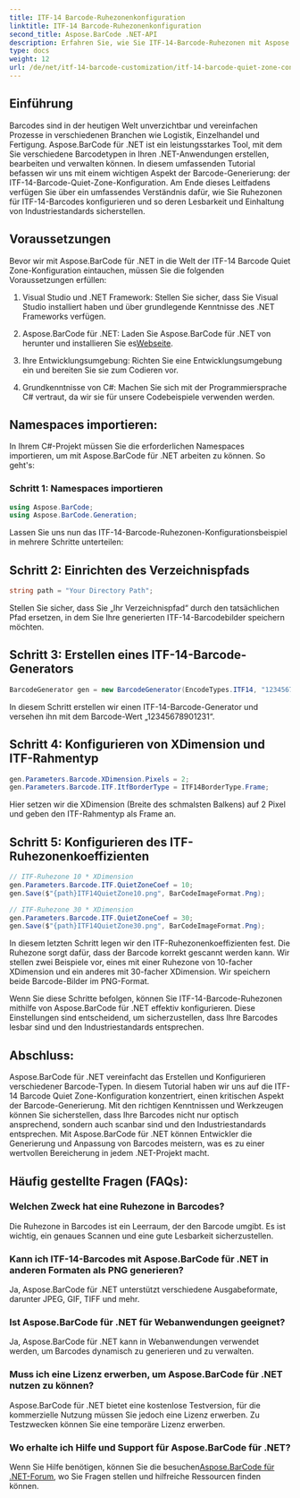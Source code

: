 ```yaml
---
title: ITF-14 Barcode-Ruhezonenkonfiguration
linktitle: ITF-14 Barcode-Ruhezonenkonfiguration
second_title: Aspose.BarCode .NET-API
description: Erfahren Sie, wie Sie ITF-14-Barcode-Ruhezonen mit Aspose.BarCode für .NET konfigurieren. Sorgen Sie mühelos für Lesbarkeit und Compliance.
type: docs
weight: 12
url: /de/net/itf-14-barcode-customization/itf-14-barcode-quiet-zone-configuration/
---
```


## Einführung

Barcodes sind in der heutigen Welt unverzichtbar und vereinfachen Prozesse in verschiedenen Branchen wie Logistik, Einzelhandel und Fertigung. Aspose.BarCode für .NET ist ein leistungsstarkes Tool, mit dem Sie verschiedene Barcodetypen in Ihren .NET-Anwendungen erstellen, bearbeiten und verwalten können. In diesem umfassenden Tutorial befassen wir uns mit einem wichtigen Aspekt der Barcode-Generierung: der ITF-14-Barcode-Quiet-Zone-Konfiguration. Am Ende dieses Leitfadens verfügen Sie über ein umfassendes Verständnis dafür, wie Sie Ruhezonen für ITF-14-Barcodes konfigurieren und so deren Lesbarkeit und Einhaltung von Industriestandards sicherstellen.

## Voraussetzungen

Bevor wir mit Aspose.BarCode für .NET in die Welt der ITF-14 Barcode Quiet Zone-Konfiguration eintauchen, müssen Sie die folgenden Voraussetzungen erfüllen:

1. Visual Studio und .NET Framework: Stellen Sie sicher, dass Sie Visual Studio installiert haben und über grundlegende Kenntnisse des .NET Frameworks verfügen.

2.  Aspose.BarCode für .NET: Laden Sie Aspose.BarCode für .NET von herunter und installieren Sie es[Webseite](https://releases.aspose.com/barcode/net/).

3. Ihre Entwicklungsumgebung: Richten Sie eine Entwicklungsumgebung ein und bereiten Sie sie zum Codieren vor.

4. Grundkenntnisse von C#: Machen Sie sich mit der Programmiersprache C# vertraut, da wir sie für unsere Codebeispiele verwenden werden.

## Namespaces importieren:

In Ihrem C#-Projekt müssen Sie die erforderlichen Namespaces importieren, um mit Aspose.BarCode für .NET arbeiten zu können. So geht's:

### Schritt 1: Namespaces importieren

```csharp
using Aspose.BarCode;
using Aspose.BarCode.Generation;
```

Lassen Sie uns nun das ITF-14-Barcode-Ruhezonen-Konfigurationsbeispiel in mehrere Schritte unterteilen:

## Schritt 2: Einrichten des Verzeichnispfads

```csharp
string path = "Your Directory Path";
```

Stellen Sie sicher, dass Sie „Ihr Verzeichnispfad“ durch den tatsächlichen Pfad ersetzen, in dem Sie Ihre generierten ITF-14-Barcodebilder speichern möchten.

## Schritt 3: Erstellen eines ITF-14-Barcode-Generators

```csharp
BarcodeGenerator gen = new BarcodeGenerator(EncodeTypes.ITF14, "12345678901231");
```

In diesem Schritt erstellen wir einen ITF-14-Barcode-Generator und versehen ihn mit dem Barcode-Wert „12345678901231“.

## Schritt 4: Konfigurieren von XDimension und ITF-Rahmentyp

```csharp
gen.Parameters.Barcode.XDimension.Pixels = 2;
gen.Parameters.Barcode.ITF.ItfBorderType = ITF14BorderType.Frame;
```

Hier setzen wir die XDimension (Breite des schmalsten Balkens) auf 2 Pixel und geben den ITF-Rahmentyp als Frame an.

## Schritt 5: Konfigurieren des ITF-Ruhezonenkoeffizienten

```csharp
// ITF-Ruhezone 10 * XDimension
gen.Parameters.Barcode.ITF.QuietZoneCoef = 10;
gen.Save($"{path}ITF14QuietZone10.png", BarCodeImageFormat.Png);

// ITF-Ruhezone 30 * XDimension
gen.Parameters.Barcode.ITF.QuietZoneCoef = 30;
gen.Save($"{path}ITF14QuietZone30.png", BarCodeImageFormat.Png);
```

In diesem letzten Schritt legen wir den ITF-Ruhezonenkoeffizienten fest. Die Ruhezone sorgt dafür, dass der Barcode korrekt gescannt werden kann. Wir stellen zwei Beispiele vor, eines mit einer Ruhezone von 10-facher XDimension und ein anderes mit 30-facher XDimension. Wir speichern beide Barcode-Bilder im PNG-Format.

Wenn Sie diese Schritte befolgen, können Sie ITF-14-Barcode-Ruhezonen mithilfe von Aspose.BarCode für .NET effektiv konfigurieren. Diese Einstellungen sind entscheidend, um sicherzustellen, dass Ihre Barcodes lesbar sind und den Industriestandards entsprechen.

## Abschluss:

Aspose.BarCode für .NET vereinfacht das Erstellen und Konfigurieren verschiedener Barcode-Typen. In diesem Tutorial haben wir uns auf die ITF-14 Barcode Quiet Zone-Konfiguration konzentriert, einen kritischen Aspekt der Barcode-Generierung. Mit den richtigen Kenntnissen und Werkzeugen können Sie sicherstellen, dass Ihre Barcodes nicht nur optisch ansprechend, sondern auch scanbar sind und den Industriestandards entsprechen. Mit Aspose.BarCode für .NET können Entwickler die Generierung und Anpassung von Barcodes meistern, was es zu einer wertvollen Bereicherung in jedem .NET-Projekt macht.

## Häufig gestellte Fragen (FAQs):

### Welchen Zweck hat eine Ruhezone in Barcodes?
Die Ruhezone in Barcodes ist ein Leerraum, der den Barcode umgibt. Es ist wichtig, ein genaues Scannen und eine gute Lesbarkeit sicherzustellen.

### Kann ich ITF-14-Barcodes mit Aspose.BarCode für .NET in anderen Formaten als PNG generieren?
Ja, Aspose.BarCode für .NET unterstützt verschiedene Ausgabeformate, darunter JPEG, GIF, TIFF und mehr.

### Ist Aspose.BarCode für .NET für Webanwendungen geeignet?
Ja, Aspose.BarCode für .NET kann in Webanwendungen verwendet werden, um Barcodes dynamisch zu generieren und zu verwalten.

### Muss ich eine Lizenz erwerben, um Aspose.BarCode für .NET nutzen zu können?
Aspose.BarCode für .NET bietet eine kostenlose Testversion, für die kommerzielle Nutzung müssen Sie jedoch eine Lizenz erwerben. Zu Testzwecken können Sie eine temporäre Lizenz erwerben.

### Wo erhalte ich Hilfe und Support für Aspose.BarCode für .NET?
 Wenn Sie Hilfe benötigen, können Sie die besuchen[Aspose.BarCode für .NET-Forum](https://forum.aspose.com/c/barcode/13), wo Sie Fragen stellen und hilfreiche Ressourcen finden können.

